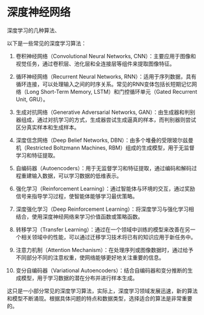 # 深度神经网络

深度学习的几种算法、

以下是一些常见的深度学习算法：

1. 卷积神经网络（Convolutional Neural Networks, CNN）：主要应用于图像和视觉任务，通过卷积层、池化层和全连接层等组件来提取图像特征。

2. 循环神经网络（Recurrent Neural Networks, RNN）：适用于序列数据，具有循环连接，可以处理输入之间的时序关系。常见的RNN变体包括长短期记忆网络（Long Short-Term Memory, LSTM）和门控循环单元（Gated Recurrent Unit, GRU）。

3. 生成对抗网络（Generative Adversarial Networks, GAN）：由生成器和判别器组成，通过对抗学习的方式，生成器尝试生成逼真的样本，而判别器则尝试区分真实样本和生成样本。

4. 深度信念网络（Deep Belief Networks, DBN）：由多个堆叠的受限玻尔兹曼机（Restricted Boltzmann Machines, RBM）组成的生成模型，用于无监督学习和特征提取。

5. 自编码器（Autoencoders）：用于无监督学习和特征提取，通过编码和解码过程重建输入数据，可以学习数据的低维表示。

6. 强化学习（Reinforcement Learning）：通过智能体与环境的交互，通过奖励信号来指导学习过程，使智能体能够学习最优策略。

7. 深度强化学习（Deep Reinforcement Learning）：将深度学习与强化学习相结合，使用深度神经网络来学习价值函数或策略函数。

8. 转移学习（Transfer Learning）：通过在一个领域中训练的模型来改善在另一个相关领域中的性能，可以通过迁移学习技术将已有的知识应用于新任务中。

9. 注意力机制（Attention Mechanism）：在处理序列或图像数据时，通过给予不同部分不同的注意权重，使网络能够更好地关注重要的信息。

10. 变分自编码器（Variational Autoencoders）：结合自编码器和变分推断的生成模型，用于学习数据的潜在分布并进行样本生成。

这只是一小部分常见的深度学习算法，实际上，深度学习领域发展迅速，新的算法和模型不断涌现。根据具体问题的特点和数据类型，选择适合的算法是非常重要的。